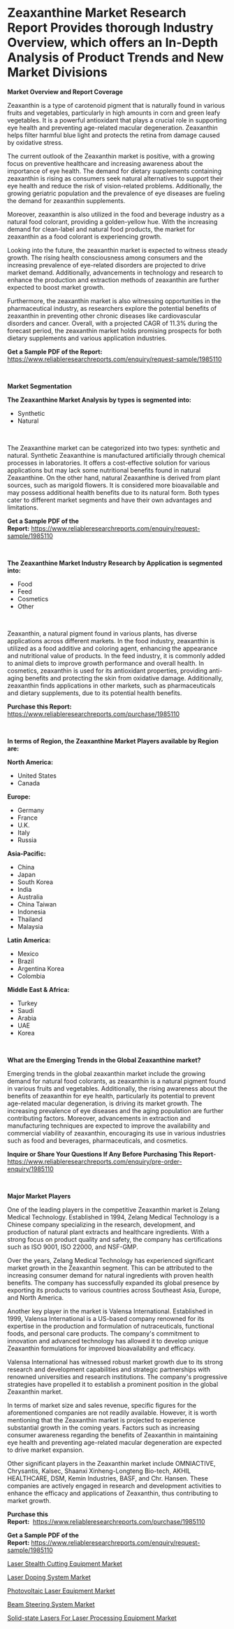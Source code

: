 <p><h1>Zeaxanthine Market Research Report Provides thorough Industry Overview, which offers an In-Depth Analysis of Product Trends and New Market Divisions</h1></p><p><strong>Market Overview and Report Coverage</strong></p>
<p><p>Zeaxanthin is a type of carotenoid pigment that is naturally found in various fruits and vegetables, particularly in high amounts in corn and green leafy vegetables. It is a powerful antioxidant that plays a crucial role in supporting eye health and preventing age-related macular degeneration. Zeaxanthin helps filter harmful blue light and protects the retina from damage caused by oxidative stress.</p><p>The current outlook of the Zeaxanthin market is positive, with a growing focus on preventive healthcare and increasing awareness about the importance of eye health. The demand for dietary supplements containing zeaxanthin is rising as consumers seek natural alternatives to support their eye health and reduce the risk of vision-related problems. Additionally, the growing geriatric population and the prevalence of eye diseases are fueling the demand for zeaxanthin supplements.</p><p>Moreover, zeaxanthin is also utilized in the food and beverage industry as a natural food colorant, providing a golden-yellow hue. With the increasing demand for clean-label and natural food products, the market for zeaxanthin as a food colorant is experiencing growth.</p><p>Looking into the future, the zeaxanthin market is expected to witness steady growth. The rising health consciousness among consumers and the increasing prevalence of eye-related disorders are projected to drive market demand. Additionally, advancements in technology and research to enhance the production and extraction methods of zeaxanthin are further expected to boost market growth.</p><p>Furthermore, the zeaxanthin market is also witnessing opportunities in the pharmaceutical industry, as researchers explore the potential benefits of zeaxanthin in preventing other chronic diseases like cardiovascular disorders and cancer. Overall, with a projected CAGR of 11.3% during the forecast period, the zeaxanthin market holds promising prospects for both dietary supplements and various application industries.</p></p>
<p><strong>Get a Sample PDF of the Report:</strong> <a href="https://www.reliableresearchreports.com/enquiry/request-sample/1985110">https://www.reliableresearchreports.com/enquiry/request-sample/1985110</a></p>
<p>&nbsp;</p>
<p><strong>Market Segmentation</strong></p>
<p><strong>The Zeaxanthine Market Analysis by types is segmented into:</strong></p>
<p><ul><li>Synthetic</li><li>Natural</li></ul></p>
<p>&nbsp;</p>
<p><p>The Zeaxanthine market can be categorized into two types: synthetic and natural. Synthetic Zeaxanthine is manufactured artificially through chemical processes in laboratories. It offers a cost-effective solution for various applications but may lack some nutritional benefits found in natural Zeaxanthine. On the other hand, natural Zeaxanthine is derived from plant sources, such as marigold flowers. It is considered more bioavailable and may possess additional health benefits due to its natural form. Both types cater to different market segments and have their own advantages and limitations.</p></p>
<p><strong>Get a Sample PDF of the Report:</strong>&nbsp;<a href="https://www.reliableresearchreports.com/enquiry/request-sample/1985110">https://www.reliableresearchreports.com/enquiry/request-sample/1985110</a></p>
<p>&nbsp;</p>
<p><strong>The Zeaxanthine Market Industry Research by Application is segmented into:</strong></p>
<p><ul><li>Food</li><li>Feed</li><li>Cosmetics</li><li>Other</li></ul></p>
<p>&nbsp;</p>
<p><p>Zeaxanthin, a natural pigment found in various plants, has diverse applications across different markets. In the food industry, zeaxanthin is utilized as a food additive and coloring agent, enhancing the appearance and nutritional value of products. In the feed industry, it is commonly added to animal diets to improve growth performance and overall health. In cosmetics, zeaxanthin is used for its antioxidant properties, providing anti-aging benefits and protecting the skin from oxidative damage. Additionally, zeaxanthin finds applications in other markets, such as pharmaceuticals and dietary supplements, due to its potential health benefits.</p></p>
<p><strong>Purchase this Report:</strong>&nbsp; <a href="https://www.reliableresearchreports.com/purchase/1985110">https://www.reliableresearchreports.com/purchase/1985110</a></p>
<p>&nbsp;</p>
<p><strong>In terms of Region, the Zeaxanthine Market Players available by Region are:</strong></p>
<p>
    <p> <strong> North America: </strong>
        <ul>
            <li>United States</li>
            <li>Canada</li>
        </ul>
        </p> 
    <p> <strong> Europe: </strong>
        <ul>
            <li>Germany</li>
            <li>France</li>
            <li>U.K.</li>
            <li>Italy</li>
            <li>Russia</li>
        </ul>
        </p> 
    <p> <strong> Asia-Pacific: </strong>
        <ul>
            <li>China</li>
            <li>Japan</li>
            <li>South Korea</li>
            <li>India</li>
            <li>Australia</li>
            <li>China Taiwan</li>
            <li>Indonesia</li>
            <li>Thailand</li>
            <li>Malaysia</li>
        </ul>
        </p> 
    <p> <strong> Latin America: </strong>
        <ul>
            <li>Mexico</li>
            <li>Brazil</li>
            <li>Argentina Korea</li>
            <li>Colombia</li>
        </ul>
        </p> 
    <p> <strong> Middle East & Africa: </strong>
        <ul>
            <li>Turkey</li>
            <li>Saudi</li>
            <li>Arabia</li>
            <li>UAE</li>
            <li>Korea</li>
        </ul>
    </p>
    </p>
<p>&nbsp;</p>
<p><strong>What are the Emerging Trends in the Global Zeaxanthine market?</strong></p>
<p><p>Emerging trends in the global zeaxanthin market include the growing demand for natural food colorants, as zeaxanthin is a natural pigment found in various fruits and vegetables. Additionally, the rising awareness about the benefits of zeaxanthin for eye health, particularly its potential to prevent age-related macular degeneration, is driving its market growth. The increasing prevalence of eye diseases and the aging population are further contributing factors. Moreover, advancements in extraction and manufacturing techniques are expected to improve the availability and commercial viability of zeaxanthin, encouraging its use in various industries such as food and beverages, pharmaceuticals, and cosmetics.</p></p>
<p><strong>Inquire or Share Your Questions If Any Before Purchasing This Report</strong>- <a href="https://www.reliableresearchreports.com/enquiry/pre-order-enquiry/1985110">https://www.reliableresearchreports.com/enquiry/pre-order-enquiry/1985110</a></p>
<p>&nbsp;</p>
<p><strong>Major Market Players</strong></p>
<p><p>One of the leading players in the competitive Zeaxanthin market is Zelang Medical Technology. Established in 1994, Zelang Medical Technology is a Chinese company specializing in the research, development, and production of natural plant extracts and healthcare ingredients. With a strong focus on product quality and safety, the company has certifications such as ISO 9001, ISO 22000, and NSF-GMP.</p><p>Over the years, Zelang Medical Technology has experienced significant market growth in the Zeaxanthin segment. This can be attributed to the increasing consumer demand for natural ingredients with proven health benefits. The company has successfully expanded its global presence by exporting its products to various countries across Southeast Asia, Europe, and North America.</p><p>Another key player in the market is Valensa International. Established in 1999, Valensa International is a US-based company renowned for its expertise in the production and formulation of nutraceuticals, functional foods, and personal care products. The company's commitment to innovation and advanced technology has allowed it to develop unique Zeaxanthin formulations for improved bioavailability and efficacy.</p><p>Valensa International has witnessed robust market growth due to its strong research and development capabilities and strategic partnerships with renowned universities and research institutions. The company's progressive strategies have propelled it to establish a prominent position in the global Zeaxanthin market.</p><p>In terms of market size and sales revenue, specific figures for the aforementioned companies are not readily available. However, it is worth mentioning that the Zeaxanthin market is projected to experience substantial growth in the coming years. Factors such as increasing consumer awareness regarding the benefits of Zeaxanthin in maintaining eye health and preventing age-related macular degeneration are expected to drive market expansion.</p><p>Other significant players in the Zeaxanthin market include OMNIACTIVE, Chrysantis, Kalsec, Shaanxi Xinheng-Longteng Bio-tech, AKHIL HEALTHCARE, DSM, Kemin Industries, BASF, and Chr. Hansen. These companies are actively engaged in research and development activities to enhance the efficacy and applications of Zeaxanthin, thus contributing to market growth.</p></p>
<p><strong>Purchase this Report:</strong>&nbsp;&nbsp;<a href="https://www.reliableresearchreports.com/purchase/1985110">https://www.reliableresearchreports.com/purchase/1985110</a></p>
<p></p>
<p><strong>Get a Sample PDF of the Report:</strong>&nbsp;<a href="https://www.reliableresearchreports.com/enquiry/request-sample/1985110">https://www.reliableresearchreports.com/enquiry/request-sample/1985110</a></p>
<p><p><a href="https://medium.com/@ollierippin/laser-stealth-cutting-equipment-market-research-report-its-history-and-forecast-2023-to-2030-1282114d0a92">Laser Stealth Cutting Equipment Market</a></p><p><a href="https://medium.com/@bethhermann2023/laser-doping-system-market-furnishes-information-on-market-share-market-trends-and-market-growth-ce47dee2b179">Laser Doping System Market</a></p><p><a href="https://medium.com/@robinrathi2023/photovoltaic-laser-equipment-market-size-and-market-trends-complete-industry-overview-2023-to-9e6df97cb9b8">Photovoltaic Laser Equipment Market</a></p><p><a href="https://medium.com/@orphabrakus2023/beam-steering-system-nbsp-market-focuses-on-market-share-size-and-projected-forecast-till-2030-b42d71c488b0">Beam Steering System Market</a></p><p><a href="https://medium.com/@rosaleekoss/solid-state-lasers-for-laser-processing-equipment-market-furnishes-information-on-market-share-2e347c7a6e88">Solid-state Lasers For Laser Processing Equipment Market</a></p></p>